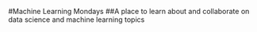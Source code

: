 #Machine Learning Mondays
##A place to learn about and collaborate on data science and machine learning topics

